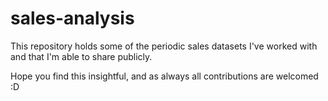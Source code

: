 # sales-analysis
This repository holds some of the periodic sales datasets I've worked with and that I'm able to share publicly.

Hope you find this insightful, and as always all contributions are welcomed :D
